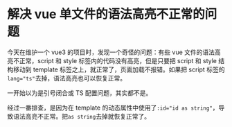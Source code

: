 # 解决 vue 单文件的语法高亮不正常的问题

今天在维护一个 vue3 的项目时，发现一个奇怪的问题：有些 vue 文件的语法高亮不正常，script 和 style 标签内的代码没有高亮，但是只要把 script 和 style 结构移动到 template 标签之上，就正常了，页面加载不报错。如果把 script 标签的`lang="ts"`去掉，语法高亮也可以恢复正常。

一开始以为是引号闭合或 TS 配置问题，其实都不是。

经过一番排查，是因为在 template 的动态属性中使用了`:id="id as string"`，导致语法高亮不正常。把`as string`去掉就恢复正常了。
